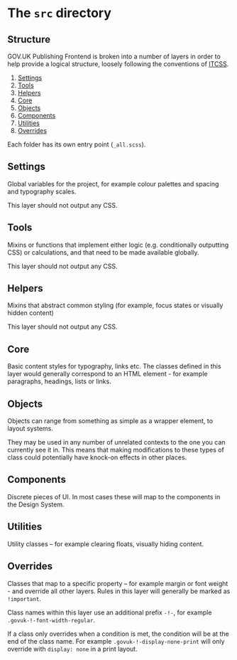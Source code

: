 # The `src` directory

## Structure

GOV.UK Publishing Frontend is broken into a number of layers in order to help provide a logical structure, loosely following the conventions of [ITCSS].

1. [Settings](#settings)
2. [Tools](#tools)
3. [Helpers](#helpers)
4. [Core](#core)
5. [Objects](#objects)
6. [Components](#components)
7. [Utilities](#utilities)
8. [Overrides](#overrides)

Each folder has its own entry point (`_all.scss`).

## Settings

Global variables for the project, for example colour palettes and spacing and typography scales.

This layer should not output any CSS.

## Tools

Mixins or functions that implement either logic (e.g. conditionally outputting CSS) or calculations, and that need to be made available globally.

This layer should not output any CSS.

## Helpers

Mixins that abstract common styling (for example, focus states or visually hidden content)

This layer should not output any CSS.

## Core

Basic content styles for typography, links etc. The classes defined in this layer would generally correspond to an HTML element - for example paragraphs, headings, lists or links.

## Objects

Objects can range from something as simple as a wrapper element, to layout systems.

They may be used in any number of unrelated contexts to the one you can currently see it in. This means that making modifications to these types of class could potentially have knock-on effects in other places.

## Components

Discrete pieces of UI. In most cases these will map to the components in the Design System.

## Utilities

Utility classes – for example clearing floats, visually hiding content.

## Overrides

Classes that map to a specific property – for example margin or font weight - and override all other layers. Rules in this layer will generally be marked as `!important`.

Class names within this layer use an additional prefix `-!-`, for example
`.govuk-!-font-width-regular`.

If a class only overrides when a condition is met, the condition will be at the end of the class name. For example `.govuk-!-display-none-print` will only override with `display: none` in a print layout.

[ITCSS]: (http://www.creativebloq.com/web-design/manage-large-css-projects-itcss-101517528)
